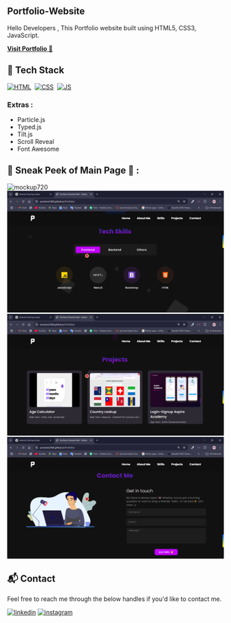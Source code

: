 ## Portfolio-Website
Hello Developers , 
This Portfolio website built using HTML5, CSS3, JavaScript.

<a href="https://prashant2468.github.io/Portfolio/" target="_blank">**Visit Portfolio** 🚀</a>


## 📌 Tech Stack
[![HTML](https://img.shields.io/badge/html5%20-%23E34F26.svg?&style=for-the-badge&logo=html5&logoColor=white)](https://github.com/Prashant2468/Portfolio/blob/master/index.html)&nbsp;
[![CSS](https://img.shields.io/badge/css3%20-%231572B6.svg?&style=for-the-badge&logo=css3&logoColor=white)](https://github.com/Prashant2468/Portfolio/blob/master/style.css)&nbsp;
[![JS](https://img.shields.io/badge/javascript%20-%23323330.svg?&style=for-the-badge&logo=javascript&logoColor=%23F7DF1E)](https://github.com/Prashant2468/Portfolio/blob/master/demo.js)

### Extras : 
* Particle.js
* Typed.js
* Tilt.js
* Scroll Reveal
* Font Awesome 

## 📌 Sneak Peek of Main Page 🙈 :
![mockup720](https://github.com/Prashant2468/Portfolio/blob/master/assest/images/portfolio1.webp)
![ss](https://github.com/Prashant2468/Portfolio/blob/master/assest/images/portfolio2.png)
![ss](https://github.com/Prashant2468/Portfolio/blob/master/assest/images/portfolio3.png)
![ss](https://github.com/Prashant2468/Portfolio/blob/master/assest/images/portfolio4.png)

<h2>📬 Contact</h2>

Feel free to reach me through the below handles if you'd like to contact me.

[![linkedin](https://img.shields.io/badge/LinkedIn-0077B5?style=for-the-badge&logo=linkedin&logoColor=white)](https://www.linkedin.com/in/prashant-patil-6a)
[![instagram](https://img.shields.io/badge/Instagram-E4405F?style=for-the-badge&logo=instagram&logoColor=white)](https://www.instagram.com/mr_prashant82/)
